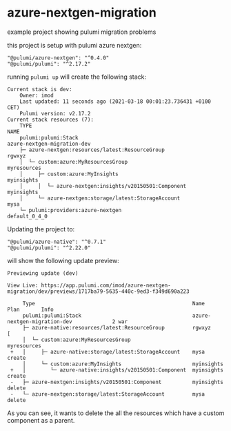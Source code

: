 # azure-nextgen-migration

example project showing pulumi migration problems

this project is setup with pulumi azure nextgen:

    "@pulumi/azure-nextgen": "^0.4.0"
    "@pulumi/pulumi": "^2.17.2"

running `pulumi up` will create the following stack:

```
Current stack is dev:
    Owner: imod
    Last updated: 11 seconds ago (2021-03-18 00:01:23.736431 +0100 CET)
    Pulumi version: v2.17.2
Current stack resources (7):
    TYPE                                                            NAME
    pulumi:pulumi:Stack                                             azure-nextgen-migration-dev
    ├─ azure-nextgen:resources/latest:ResourceGroup                 rgwxyz
    │  └─ custom:azure:MyResourcesGroup                             myresources
    │     ├─ custom:azure:MyInsights                                myinsights
    │     │  └─ azure-nextgen:insights/v20150501:Component          myinsights
    │     └─ azure-nextgen:storage/latest:StorageAccount            mysa
    └─ pulumi:providers:azure-nextgen                               default_0_4_0
```

Updating the project to:

    "@pulumi/azure-native": "^0.7.1"
    "@pulumi/pulumi": "^2.22.0"
    
will show the following update preview:

```
Previewing update (dev)

View Live: https://app.pulumi.com/imod/azure-nextgen-migration/dev/previews/1717ba79-5635-440c-9ed3-f349d690a223

     Type                                                   Name                         Plan       Info
     pulumi:pulumi:Stack                                    azure-nextgen-migration-dev             2 war
     ├─ azure-native:resources/latest:ResourceGroup         rgwxyz                                  [
     │  └─ custom:azure:MyResourcesGroup                    myresources                            
 +   │     ├─ azure-native:storage/latest:StorageAccount    mysa                         create    
     │     └─ custom:azure:MyInsights                       myinsights                             
 +   │        └─ azure-native:insights/v20150501:Component  myinsights                   create    
 -   ├─ azure-nextgen:insights/v20150501:Component          myinsights                   delete     
 -   └─ azure-nextgen:storage/latest:StorageAccount         mysa                         delete   
```

As you can see, it wants to delete the all the resources which have a custom component as a parent.
